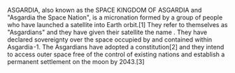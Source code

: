 ASGARDIA, also known as the SPACE KINGDOM OF ASGARDIA and "Asgardia the Space Nation", is a micronation formed by a group of people who have launched a satellite into Earth orbit.[1] They refer to themselves as "Asgardians" and they have given their satellite the name . They have declared sovereignty over the space occupied by and contained within Asgardia -1. The Asgardians have adopted a constitution[2] and they intend to access outer space free of the control of existing nations and establish a permanent settlement on the moon by 2043.[3]
